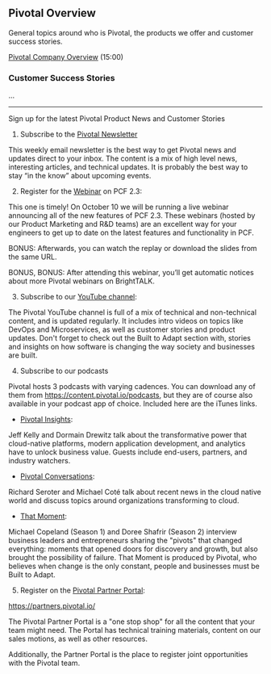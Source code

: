 ## Pivotal Overview
General topics around who is Pivotal, the products we offer and customer success stories.

[Pivotal Company Overview](https://youtu.be/1sLCxd6CnlA) (15:00)
### Customer Success Stories
...

---
Sign up for the latest Pivotal Product News and Customer Stories

1. Subscribe to the [Pivotal Newsletter](https://pivotal.io/newsletter-subscription)

<!-- https://pivotal.io/newsletter-subscription -->
This weekly email newsletter is the best way to get Pivotal news and updates direct to your inbox. The content is a mix of high level news, interesting articles, and technical updates. It is probably the best way to stay “in the know” about upcoming events.



2. Register for the [Webinar](https://content.pivotal.io/webinars/oct-10-pivotal-cloud-foundry-2-3-a-first-look-webinar
) on PCF 2.3:

<!-- https://content.pivotal.io/webinars/oct-10-pivotal-cloud-foundry-2-3-a-first-look-webinar -->
This one is timely! On October 10 we will be running a live webinar announcing all of the new features of PCF 2.3. These webinars (hosted by our Product Marketing and R&D teams) are an excellent way for your engineers to get up to date on the latest features and functionality in PCF.


BONUS: Afterwards, you can watch the replay or download the slides from the same URL.


BONUS, BONUS: After attending this webinar, you’ll get automatic notices about more Pivotal webinars on BrightTALK.



3. Subscribe to our [YouTube channel](https://www.youtube.com/channel/UCzd8R3vkpllD4CJn_5g5sKg):

<!-- https://www.youtube.com/channel/UCzd8R3vkpllD4CJn_5g5sKg -->
The Pivotal YouTube channel is full of a mix of technical and non-technical content, and is updated regularly. It includes intro videos on topics like DevOps and Microservices, as well as customer stories and product updates. Don't forget to check out the Built to Adapt section with, stories and insights on how software is changing the way society and businesses are built.



4. Subscribe to our podcasts


Pivotal hosts 3 podcasts with varying cadences. You can download any of them from https://content.pivotal.io/podcasts, but they are of course also available in your podcast app of choice. Included here are the iTunes links.


- [Pivotal Insights](https://itunes.apple.com/us/podcast/pivotal-insights/id1135990005?mt=2):

Jeff Kelly and Dormain Drewitz talk about the transformative power that cloud-native platforms, modern application development, and analytics have to unlock business value. Guests include end-users, partners, and industry watchers.



- [Pivotal Conversations](https://itunes.apple.com/us/podcast/pivotal-conversations/id1123116274?mt=2):

Richard Seroter and Michael Coté talk about recent news in the cloud native world and discuss topics around organizations transforming to cloud.


- [That Moment](https://itunes.apple.com/us/podcast/that-moment/id1257838356?mt=2):


Michael Copeland (Season 1) and Doree Shafrir (Season 2) interview business leaders and entrepreneurs sharing the "pivots" that changed everything: moments that opened doors for discovery and growth, but also brought the possibility of failure. That Moment is produced by Pivotal, who believes when change is the only constant, people and businesses must be Built to Adapt.



5. Register on the [Pivotal Partner Portal](https://partners.pivotal.io/):

https://partners.pivotal.io/


The Pivotal Partner Portal is a "one stop shop" for all the content that your team might need. The Portal has technical training materials, content on our sales motions, as well as other resources.


Additionally, the Partner Portal is the place to register joint opportunities with the Pivotal team.
